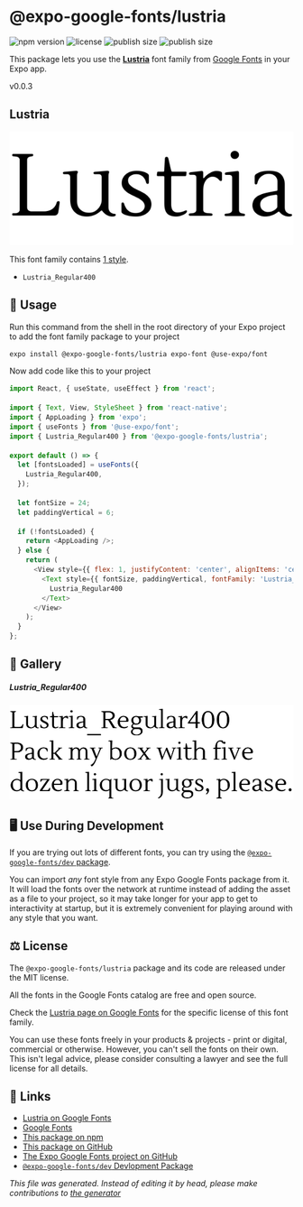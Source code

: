 # @expo-google-fonts/lustria

![npm version](https://flat.badgen.net/npm/v/@expo-google-fonts/lustria)
![license](https://flat.badgen.net/github/license/expo/google-fonts)
![publish size](https://flat.badgen.net/packagephobia/install/@expo-google-fonts/lustria)
![publish size](https://flat.badgen.net/packagephobia/publish/@expo-google-fonts/lustria)

This package lets you use the [**Lustria**](https://fonts.google.com/specimen/Lustria) font family from [Google Fonts](https://fonts.google.com/) in your Expo app.

v0.0.3

## Lustria

![Lustria](./font-family.png)

This font family contains [1 style](#gallery).

- `Lustria_Regular400`

## 🔡 Usage

Run this command from the shell in the root directory of your Expo project to add the font family package to your project
```sh
expo install @expo-google-fonts/lustria expo-font @use-expo/font
```

Now add code like this to your project
```js
import React, { useState, useEffect } from 'react';

import { Text, View, StyleSheet } from 'react-native';
import { AppLoading } from 'expo';
import { useFonts } from '@use-expo/font';
import { Lustria_Regular400 } from '@expo-google-fonts/lustria';

export default () => {
  let [fontsLoaded] = useFonts({
    Lustria_Regular400,
  });

  let fontSize = 24;
  let paddingVertical = 6;

  if (!fontsLoaded) {
    return <AppLoading />;
  } else {
    return (
      <View style={{ flex: 1, justifyContent: 'center', alignItems: 'center' }}>
        <Text style={{ fontSize, paddingVertical, fontFamily: 'Lustria_Regular400' }}>
          Lustria_Regular400
        </Text>
      </View>
    );
  }
};

```

## 📖 Gallery

##### Lustria_Regular400
![Lustria_Regular400](./ba208c56243ec0aa08c1b911132f8649f5d87f93a699d115fbb59cf02e5bd636.ttf.png)


## 🖥️ Use During Development

If you are trying out lots of different fonts, you can try using the [`@expo-google-fonts/dev` package](https://github.com/expo/google-fonts/tree/master/font-packages/dev#readme).

You can import *any* font style from any Expo Google Fonts package from it. It will load the fonts
over the network at runtime instead of adding the asset as a file to your project, so it may take longer
for your app to get to interactivity at startup, but it is extremely convenient
for playing around with any style that you want.

## ⚖️ License

The `@expo-google-fonts/lustria` package and its code are released under the MIT license.

All the fonts in the Google Fonts catalog are free and open source.

Check the [Lustria page on Google Fonts](https://fonts.google.com/specimen/Lustria) for the specific license of this font family.

You can use these fonts freely in your products & projects - print or digital, commercial or otherwise. However, you can't sell the fonts on their own. This isn't legal advice, please consider consulting a lawyer and see the full license for all details.

## 🔗 Links

- [Lustria on Google Fonts](https://fonts.google.com/specimen/Lustria)
- [Google Fonts](https://fonts.google.com/)
- [This package on npm](https://www.npmjs.com/package/@expo-google-fonts/lustria)
- [This package on GitHub](https://github.com/expo/google-fonts/tree/master/font-packages/lustria)
- [The Expo Google Fonts project on GitHub](https://github.com/expo/google-fonts)
- [`@expo-google-fonts/dev` Devlopment Package](https://github.com/expo/google-fonts/tree/master/font-packages/dev)


*This file was generated. Instead of editing it by head, please make contributions to [the generator](https://github.com/expo/google-fonts/tree/master/packages/generator)*
